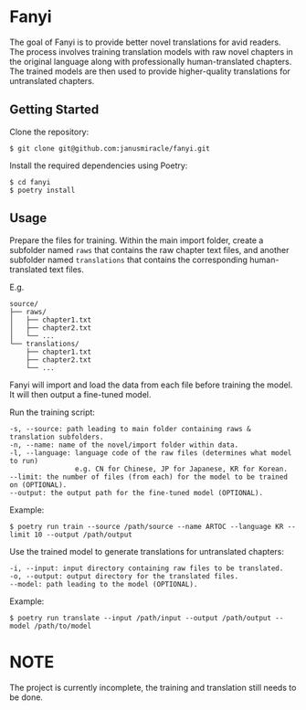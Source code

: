 # Fanyi

The goal of Fanyi is to provide better novel translations for avid readers. The process involves training translation models with raw novel chapters in the original language along with professionally human-translated chapters. The trained models are then used to provide higher-quality translations for untranslated chapters.

## Getting Started

Clone the repository:

```
$ git clone git@github.com:janusmiracle/fanyi.git
```

Install the required dependencies using Poetry:

```
$ cd fanyi
$ poetry install
```

## Usage

Prepare the files for training. Within the main import folder, create a subfolder named ````raws```` that contains the raw chapter text files, and another subfolder named ````translations```` that contains the corresponding human-translated text files.

E.g.

```
source/
├── raws/
│   ├── chapter1.txt
│   ├── chapter2.txt
│   └── ...
└── translations/
    ├── chapter1.txt
    ├── chapter2.txt
    └── ...
```

Fanyi will import and load the data from each file before training the model. It will then output a fine-tuned model.

Run the training script:

```
-s, --source: path leading to main folder containing raws & translation subfolders.
-n, --name: name of the novel/import folder within data.
-l, --language: language code of the raw files (determines what model to run)
                e.g. CN for Chinese, JP for Japanese, KR for Korean.
--limit: the number of files (from each) for the model to be trained on (OPTIONAL).
--output: the output path for the fine-tuned model (OPTIONAL).
````

Example:

```
$ poetry run train --source /path/source --name ARTOC --language KR --limit 10 --output /path/output
```

Use the trained model to generate translations for untranslated chapters:

```
-i, --input: input directory containing raw files to be translated.
-o, --output: output directory for the translated files.
--model: path leading to the model (OPTIONAL).
```

Example:

```
$ poetry run translate --input /path/input --output /path/output --model /path/to/model
```


# NOTE

The project is currently incomplete, the training and translation still needs to be done.

